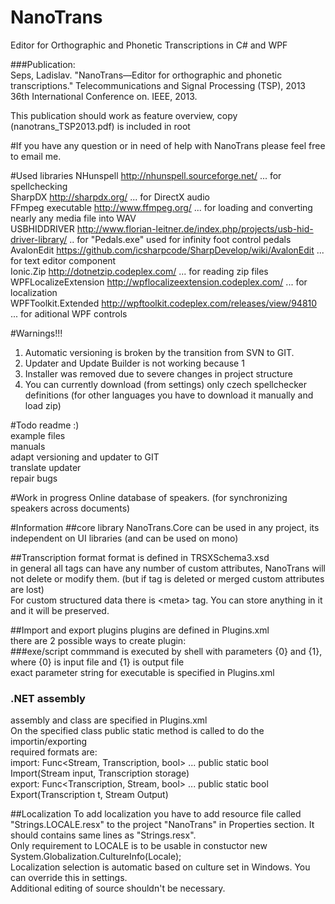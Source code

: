NanoTrans
=========

Editor for Orthographic and Phonetic Transcriptions in C# and WPF

###Publication:  
Seps, Ladislav. "NanoTrans—Editor for orthographic and phonetic transcriptions." Telecommunications and Signal Processing (TSP), 2013 36th International Conference on. IEEE, 2013.  
  
This publication should work as feature overview, copy (nanotrans_TSP2013.pdf) is included in root


#If you have any question or in need of help with NanoTrans please feel free to email me.


#Used libraries
NHunspell http://nhunspell.sourceforge.net/ ... for spellchecking  
SharpDX http://sharpdx.org/ ... for DirectX audio  
FFmpeg executable http://www.ffmpeg.org/ ... for loading and converting nearly any media file into WAV  
USBHIDDRIVER http://www.florian-leitner.de/index.php/projects/usb-hid-driver-library/ .. for "Pedals.exe" used for infinity foot control pedals  
AvalonEdit https://github.com/icsharpcode/SharpDevelop/wiki/AvalonEdit ... for text editor component  
Ionic.Zip http://dotnetzip.codeplex.com/ ... for reading zip files  
WPFLocalizeExtension http://wpflocalizeextension.codeplex.com/ ... for localization  
WPFToolkit.Extended http://wpftoolkit.codeplex.com/releases/view/94810 ... for aditional WPF controls  


#Warnings!!!
1. Automatic versioning is broken by the transition from SVN to GIT.
2. Updater and Update Builder is not working because 1
3. Installer was removed due to severe changes in project structure
4. You can currently download (from settings) only czech spellchecker definitions (for other languages you have to   download it manually and load zip)


#Todo
readme :)  
example files  
manuals  
adapt versioning and updater to GIT  
translate updater  
repair bugs  


#Work in progress
Online database of speakers. (for synchronizing speakers across documents)


#Information
##core library
NanoTrans.Core can be used in any project, its independent on UI libraries (and can be used on mono)


##Transcription format
format is defined in TRSXSchema3.xsd  
in general all tags can have any number of custom attributes, NanoTrans will not delete or modify them. (but if tag is deleted or merged custom attributes are lost)  
For custom structured data there is \<meta\> tag. You can store anything in it and it will be preserved.  

##Import and export plugins
plugins are defined in Plugins.xml  
there are 2 possible ways to create plugin:  
###exe/script
commmand is executed by shell with parameters {0} and {1}, where {0} is input file and {1} is output file  
exact parameter string for executable is specified in Plugins.xml  
### .NET assembly
assembly and class are specified in Plugins.xml  
On the specified class public static method is called to do the importin/exporting  
required formats are:  
import: Func\<Stream, Transcription, bool\> ... public static bool Import(Stream input, Transcription storage)  
export: Func\<Transcription, Stream, bool\> ... public static bool Export(Transcription t, Stream Output)  

##Localization
To add localization you have to add resource file called "Strings.LOCALE.resx" to the project "NanoTrans" in Properties section. It should contains same lines as "Strings.resx".  
Only requirement to LOCALE is to be usable in constuctor new System.Globalization.CultureInfo(Locale);  
Localization selection is automatic based on culture set in Windows. You can override this in settings.  
Additional editing of source shouldn't be necessary.  


